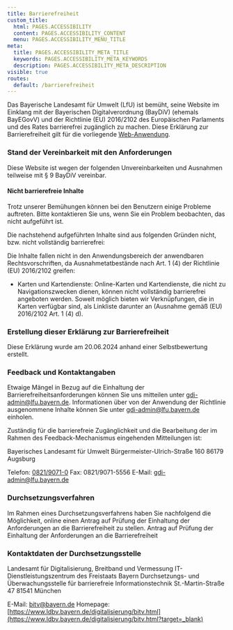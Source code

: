 ```yaml
---
title: Barrierefreiheit
custom_title:
  html: PAGES.ACCESSIBILITY
  content: PAGES.ACCESSIBILITY_CONTENT
  menu: PAGES.ACCESSIBILITY_MENU_TITLE
meta:
  title: PAGES.ACCESSIBILITY_META_TITLE
  keywords: PAGES.ACCESSIBILITY_META_KEYWORDS
  description: PAGES.ACCESSIBILITY_META_DESCRIPTION
visible: true
routes:
  default: /barrierefreiheit
---
```



Das Bayerische Landesamt für Umwelt (LfU) ist bemüht, seine Website im Einklang mit der Bayerischen Digitalverordnung (BayDiV) (ehemals BayEGovV) und der Richtlinie (EU) 2016/2102 des Europäischen Parlaments und des Rates barrierefrei zugänglich zu machen. Diese Erklärung zur Barrierefreiheit gilt für die vorliegende [Web-Anwendung](https://lfumis.umwelt.bayern.de).

### Stand der Vereinbarkeit mit den Anforderungen

Diese Website ist wegen der folgenden Unvereinbarkeiten und Ausnahmen teilweise mit § 9 BayDiV vereinbar.

#### Nicht barrierefreie Inhalte

Trotz unserer Bemühungen können bei den Benutzern einige Probleme auftreten. Bitte kontaktieren Sie uns, wenn Sie ein Problem beobachten, das nicht aufgeführt ist.

Die nachstehend aufgeführten Inhalte sind aus folgenden Gründen nicht, bzw. nicht vollständig barrierefrei:

Die Inhalte fallen nicht in den Anwendungsbereich der anwendbaren Rechtsvorschriften, da Ausnahmetatbestände nach Art. 1 (4) der Richtlinie (EU) 2016/2102 greifen:

* Karten und Kartendienste: Online-Karten und Kartendienste, die nicht zu Navigationszwecken dienen, können nicht vollständig barrierefrei angeboten werden. Soweit möglich bieten wir Verknüpfungen, die in Karten verfügbar sind, als Linkliste darunter an (Ausnahme gemäß (EU) 2016/2102 Art. 1 (4) d).

### Erstellung dieser Erklärung zur Barrierefreiheit

Diese Erklärung wurde am 20.06.2024 anhand einer Selbstbewertung erstellt.

### Feedback und Kontaktangaben

Etwaige Mängel in Bezug auf die Einhaltung der Barrierefreiheitsanforderungen können Sie uns mitteilen unter [gdi-admin@lfu.bayern.de](mailto:gdi-admin@lfu.bayern.de). Informationen über von der Anwendung der Richtlinie ausgenommene Inhalte können Sie unter gdi-admin@lfu.bayern.de einholen.

Zuständig für die barrierefreie Zugänglichkeit und die Bearbeitung der im Rahmen des Feedback-Mechanismus eingehenden Mitteilungen ist:

Bayerisches Landesamt für Umwelt
Bürgermeister-Ulrich-Straße 160
86179 Augsburg

Telefon: [0821/9071-0](tel:+4982190710)
Fax: 0821/9071-5556
E-Mail: [gdi-admin@lfu.bayern.de](mailto:gdi-admin@lfu.bayern.de)

### Durchsetzungsverfahren

Im Rahmen eines Durchsetzungsverfahrens haben Sie nachfolgend die Möglichkeit, online einen Antrag auf Prüfung der Einhaltung der Anforderungen an die Barrierefreiheit zu stellen.
Antrag auf Prüfung der Einhaltung der Anforderungen an die Barrierefreiheit

### Kontaktdaten der Durchsetzungsstelle

Landesamt für Digitalisierung, Breitband und Vermessung
IT-Dienstleistungszentrum des Freistaats Bayern
Durchsetzungs- und Überwachungsstelle für barrierefreie Informationstechnik
St.-Martin-Straße 47
81541 München

E-Mail: [bitv@bayern.de](mailto:bitv@bayern.de)
Homepage: [https://www.ldbv.bayern.de/digitalisierung/bitv.html](https://www.ldbv.bayern.de/digitalisierung/bitv.html?target=_blank)